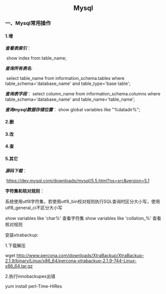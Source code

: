 <center><h2>Mysql</h2></center>

### 一、Mysql常用操作

#### 1.增

***查看表索引***：

​	 show index from table_name;

***查询所有表名***:

​	select table_name from information_schema.tables where table_schema='database_name' and table_type='base table';

***查询表字段***：
	select column_name from information_schema.columns where table_schema='database_name' and table_name='table_name';

***查询mysql数据存储位置***：
	show global variables like "%datadir%";

#### 2.删

#### 3.改

#### 4.查

#### 5.其它

***源码下载***：

​	<https://dev.mysql.com/downloads/mysql/5.5.html?os=src&version=5.1>

**字符集和核对规则**：

系统使用utf8字符集，若使用utf8_bin校对规则执行SQL查询时区分大小写，使用utf8_general_ci不区分大小写

show variables like 'char%' 查看字符集
show variables like 'collation_%' 查看核对规则



安装xtrabackup:

1.下载解压

wget http://www.percona.com/downloads/XtraBackup/XtraBackup-2.1.9/binary/Linux/x86_64/percona-xtrabackup-2.1.9-744-Linux-x86_64.tar.gz

2.执行innobackupex出错

yum install perl-Time-HiRes